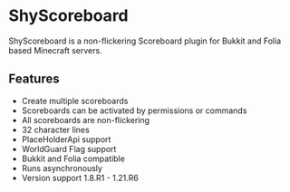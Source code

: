 # ShyScoreboard

ShyScoreboard is a non-flickering Scoreboard plugin for Bukkit and Folia based Minecraft servers.

## Features

* Create multiple scoreboards
* Scoreboards can be activated by permissions or commands
* All scoreboards are non-flickering
* 32 character lines
* PlaceHolderApi support
* WorldGuard Flag support
* Bukkit and Folia compatible
* Runs asynchronously
* Version support 1.8.R1 - 1.21.R6

